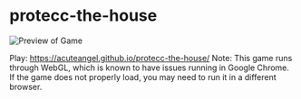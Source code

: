 # protecc-the-house
![Preview of Game](./preview.gif)

Play:
https://acuteangel.github.io/protecc-the-house/
Note:
This game runs through WebGL, which is known to have issues running in Google Chrome. If the game does not properly load, you may need to run it in a different browser.
